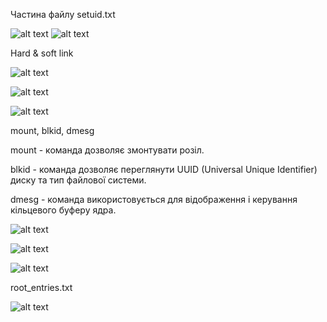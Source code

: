 Частина файлу setuid.txt

![alt text](https://github.com/boikoserhii/DevOps_online_Lviv_2020Q3Q4/blob/master/m5/task5.3/task5_3__setuid.PNG)
![alt text](https://github.com/boikoserhii/DevOps_online_Lviv_2020Q3Q4/blob/master/m5/task5.3/task5_3__1_find.PNG)


Hard & soft link

![alt text](https://github.com/boikoserhii/DevOps_online_Lviv_2020Q3Q4/blob/master/m5/task5.3/task5_3__2_hardlink.PNG)

![alt text](https://github.com/boikoserhii/DevOps_online_Lviv_2020Q3Q4/blob/master/m5/task5.3/task5_3__2_pay.PNG)

![alt text](https://github.com/boikoserhii/DevOps_online_Lviv_2020Q3Q4/blob/master/m5/task5.3/task5_3__2_test3.PNG)

mount, blkid, dmesg

mount - команда дозволяє змонтувати розіл.

blkid - команда дозволяє переглянути UUID (Universal Unique Identifier) диску та тип файлової системи.

dmesg - команда використовується для відображення і керування кільцевого буферу ядра.

![alt text](https://github.com/boikoserhii/DevOps_online_Lviv_2020Q3Q4/blob/master/m5/task5.3/task5_3__3_blkid.PNG)

![alt text](https://github.com/boikoserhii/DevOps_online_Lviv_2020Q3Q4/blob/master/m5/task5.3/task5_3__3_mount.PNG)

![alt text](https://github.com/boikoserhii/DevOps_online_Lviv_2020Q3Q4/blob/master/m5/task5.3/task5_3__3_mount_dmesg.PNG)

root_entries.txt

![alt text](https://github.com/boikoserhii/DevOps_online_Lviv_2020Q3Q4/blob/master/m5/task5.3/task5_3__3_root_entries.PNG)

